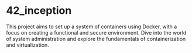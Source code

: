 # 42_inception
This project aims to set up a system of containers using Docker, with a focus on creating a functional and secure environment. Dive into the world of system administration and explore the fundamentals of containerization and virtualization.
